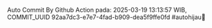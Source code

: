 Auto Commit By Github Action pada: 2025-03-19 13:13:57 WIB, COMMIT_UUID 92aa7dc3-e7e7-4fad-b909-dea5f9ffe0fd #autohijau🗿
